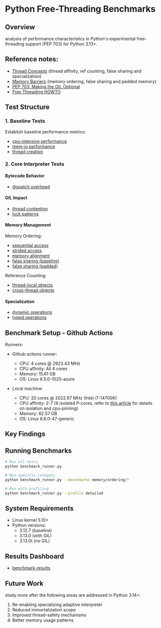 # Python Free-Threading Benchmarks

## Overview

analysis of performance characteristics in Python's experimental free-threading support (PEP 703) for Python 3.13+.

## Reference notes:
- [Thread Concepts](docs/understanding_thread_concepts.md) (thread affinity, ref counting, false sharing and specialization)
- [Memory Barriers](docs/understanding_memory_barriers.md) (memory ordering, false sharing and padded memory)
- [PEP 703: Making the GIL Optional](https://peps.python.org/pep-0703/)
- [Free Threading HOWTO](https://docs.python.org/3/howto/free-threading-python.html)


## Test Structure

### 1. Baseline Tests
Establish baseline performance metrics:
- [cpu-intensive performance](benchmarks/tests/baseline/test_cpu_ops_analysis.md)
- [mem-io performance](benchmarks/tests/baseline/test_memory_ops_analysis.md)
- [thread creation](benchmarks/tests/baseline/test_thread_mgmt_analysis.md)

### 2. Core Interpreter Tests

#### Bytecode Behavior
- [dispatch overhead](benchmarks/tests/bytecode/bytecode_dispatch_analysis.md)

#### GIL Impact
- [thread contention](benchmarks/tests/gil/test_contention.py)
- [lock patterns](benchmarks/tests/gil/test_lock_patterns.py)

#### Memory Management
Memory Ordering:
- [sequential access](benchmarks/tests/memory/ordering/test_memory_access_patterns_analysis.md)
- [strided access](benchmarks/tests/memory/ordering/test_memory_access_patterns_analysis.md)
- [memory alignment](benchmarks/tests/memory/ordering/test_memory_access_patterns_analysis.md)
- [false sharing (baseline)](benchmarks/tests/memory/ordering/test_false_sharing_analysis.md)
- [false sharing (padded)](benchmarks/tests/memory/ordering/test_false_sharing_analysis.md)

Reference Counting:
- [thread-local objects](benchmarks/tests/memory/ref_counting/ref_counting_patterns_analysis.md)
- [cross-thread objects](benchmarks/tests/memory/ref_counting/ref_counting_patterns_analysis.md)

#### Specialization
- [dynamic operations](benchmarks/tests/specialization/test_dynamic_operations.py)
- [typed operations](benchmarks/tests/specialization/test_dynamic_operations.py)

## Benchmark Setup - Github Actions

Runners:
- Github actions runner: 
  - CPU: 4 cores @ 2923.43 MHz
  - CPU affinity: All 4 cores
  - Memory: 15.61 GB
  - OS: Linux 6.5.0-1025-azure

- Local machine:
  - CPU: 20 cores @ 2022.67 MHz (Intel i7-14700K)
  - CPU affinity: 2-7 (6 isolated P-cores, refer to [this article](https://manuel.bernhardt.io/posts/2023-11-16-core-pinning/) for details on isolation and cpu-pinning)
  - Memory: 62.57 GB
  - OS: Linux 6.8.0-47-generic

## Key Findings


## Running Benchmarks

```bash
# Run all tests
python benchmark_runner.py

# Run specific category
python benchmark_runner.py --benchmarks memory/ordering/*

# Run with profiling
python benchmark_runner.py --profile detailed
```

## System Requirements

- Linux kernel 5.10+
- Python versions:
  - 3.12.7 (baseline)
  - 3.13.0 (with GIL)
  - 3.13.0t (no GIL)

## Results Dashboard
- [benchmark-results](https://swap357.github.io/pybench)

## Future Work

study more after the following areas are addressed in Python 3.14+:
1. Re-enabling specializing adaptive interpreter
2. Reduced immortalization scope
3. Improved thread-safety mechanisms
4. Better memory usage patterns

